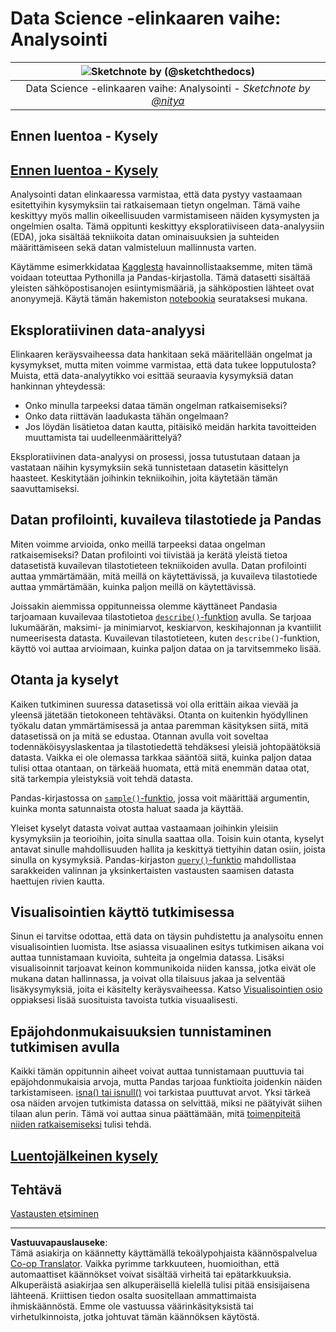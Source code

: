 <!--
CO_OP_TRANSLATOR_METADATA:
{
  "original_hash": "a167aa0bfb1c46ece1b3d21ae939cc0d",
  "translation_date": "2025-09-04T19:40:07+00:00",
  "source_file": "4-Data-Science-Lifecycle/15-analyzing/README.md",
  "language_code": "fi"
}
-->
# Data Science -elinkaaren vaihe: Analysointi

|![ Sketchnote by [(@sketchthedocs)](https://sketchthedocs.dev) ](../../sketchnotes/15-Analyzing.png)|
|:---:|
| Data Science -elinkaaren vaihe: Analysointi - _Sketchnote by [@nitya](https://twitter.com/nitya)_ |

## Ennen luentoa - Kysely

## [Ennen luentoa - Kysely](https://purple-hill-04aebfb03.1.azurestaticapps.net/quiz/28)

Analysointi datan elinkaaressa varmistaa, että data pystyy vastaamaan esitettyihin kysymyksiin tai ratkaisemaan tietyn ongelman. Tämä vaihe keskittyy myös mallin oikeellisuuden varmistamiseen näiden kysymysten ja ongelmien osalta. Tämä oppitunti keskittyy eksploratiiviseen data-analyysiin (EDA), joka sisältää tekniikoita datan ominaisuuksien ja suhteiden määrittämiseen sekä datan valmisteluun mallinnusta varten.

Käytämme esimerkkidataa [Kagglesta](https://www.kaggle.com/balaka18/email-spam-classification-dataset-csv/version/1) havainnollistaaksemme, miten tämä voidaan toteuttaa Pythonilla ja Pandas-kirjastolla. Tämä datasetti sisältää yleisten sähköpostisanojen esiintymismääriä, ja sähköpostien lähteet ovat anonyymejä. Käytä tämän hakemiston [notebookia](notebook.ipynb) seurataksesi mukana.

## Eksploratiivinen data-analyysi

Elinkaaren keräysvaiheessa data hankitaan sekä määritellään ongelmat ja kysymykset, mutta miten voimme varmistaa, että data tukee lopputulosta? 
Muista, että data-analyytikko voi esittää seuraavia kysymyksiä datan hankinnan yhteydessä:
-   Onko minulla tarpeeksi dataa tämän ongelman ratkaisemiseksi?
-   Onko data riittävän laadukasta tähän ongelmaan?
-   Jos löydän lisätietoa datan kautta, pitäisikö meidän harkita tavoitteiden muuttamista tai uudelleenmäärittelyä?

Eksploratiivinen data-analyysi on prosessi, jossa tutustutaan dataan ja vastataan näihin kysymyksiin sekä tunnistetaan datasetin käsittelyn haasteet. Keskitytään joihinkin tekniikoihin, joita käytetään tämän saavuttamiseksi.

## Datan profilointi, kuvaileva tilastotiede ja Pandas
Miten voimme arvioida, onko meillä tarpeeksi dataa ongelman ratkaisemiseksi? Datan profilointi voi tiivistää ja kerätä yleistä tietoa datasetistä kuvailevan tilastotieteen tekniikoiden avulla. Datan profilointi auttaa ymmärtämään, mitä meillä on käytettävissä, ja kuvaileva tilastotiede auttaa ymmärtämään, kuinka paljon meillä on käytettävissä.

Joissakin aiemmissa oppitunneissa olemme käyttäneet Pandasia tarjoamaan kuvailevaa tilastotietoa [`describe()`-funktion](https://pandas.pydata.org/pandas-docs/stable/reference/api/pandas.DataFrame.describe.html) avulla. Se tarjoaa lukumäärän, maksimi- ja minimiarvot, keskiarvon, keskihajonnan ja kvantiilit numeerisesta datasta. Kuvailevan tilastotieteen, kuten `describe()`-funktion, käyttö voi auttaa arvioimaan, kuinka paljon dataa on ja tarvitsemmeko lisää.

## Otanta ja kyselyt
Kaiken tutkiminen suuressa datasetissä voi olla erittäin aikaa vievää ja yleensä jätetään tietokoneen tehtäväksi. Otanta on kuitenkin hyödyllinen työkalu datan ymmärtämisessä ja antaa paremman käsityksen siitä, mitä datasetissä on ja mitä se edustaa. Otannan avulla voit soveltaa todennäköisyyslaskentaa ja tilastotiedettä tehdäksesi yleisiä johtopäätöksiä datasta. Vaikka ei ole olemassa tarkkaa sääntöä siitä, kuinka paljon dataa tulisi ottaa otantaan, on tärkeää huomata, että mitä enemmän dataa otat, sitä tarkempia yleistyksiä voit tehdä datasta.

Pandas-kirjastossa on [`sample()`-funktio](https://pandas.pydata.org/pandas-docs/stable/reference/api/pandas.DataFrame.sample.html), jossa voit määrittää argumentin, kuinka monta satunnaista otosta haluat saada ja käyttää.

Yleiset kyselyt datasta voivat auttaa vastaamaan joihinkin yleisiin kysymyksiin ja teorioihin, joita sinulla saattaa olla. Toisin kuin otanta, kyselyt antavat sinulle mahdollisuuden hallita ja keskittyä tiettyihin datan osiin, joista sinulla on kysymyksiä. Pandas-kirjaston [`query()`-funktio](https://pandas.pydata.org/pandas-docs/stable/reference/api/pandas.DataFrame.query.html) mahdollistaa sarakkeiden valinnan ja yksinkertaisten vastausten saamisen datasta haettujen rivien kautta.

## Visualisointien käyttö tutkimisessa
Sinun ei tarvitse odottaa, että data on täysin puhdistettu ja analysoitu ennen visualisointien luomista. Itse asiassa visuaalinen esitys tutkimisen aikana voi auttaa tunnistamaan kuvioita, suhteita ja ongelmia datassa. Lisäksi visualisoinnit tarjoavat keinon kommunikoida niiden kanssa, jotka eivät ole mukana datan hallinnassa, ja voivat olla tilaisuus jakaa ja selventää lisäkysymyksiä, joita ei käsitelty keräysvaiheessa. Katso [Visualisointien osio](../../../../../../../../../3-Data-Visualization) oppiaksesi lisää suosituista tavoista tutkia visuaalisesti.

## Epäjohdonmukaisuuksien tunnistaminen tutkimisen avulla
Kaikki tämän oppitunnin aiheet voivat auttaa tunnistamaan puuttuvia tai epäjohdonmukaisia arvoja, mutta Pandas tarjoaa funktioita joidenkin näiden tarkistamiseen. [isna() tai isnull()](https://pandas.pydata.org/pandas-docs/stable/reference/api/pandas.isna.html) voi tarkistaa puuttuvat arvot. Yksi tärkeä osa näiden arvojen tutkimista datassa on selvittää, miksi ne päätyivät siihen tilaan alun perin. Tämä voi auttaa sinua päättämään, mitä [toimenpiteitä niiden ratkaisemiseksi](/2-Working-With-Data/08-data-preparation/notebook.ipynb) tulisi tehdä.

## [Luentojälkeinen kysely](https://ff-quizzes.netlify.app/en/ds/)

## Tehtävä

[Vastausten etsiminen](assignment.md)

---

**Vastuuvapauslauseke**:  
Tämä asiakirja on käännetty käyttämällä tekoälypohjaista käännöspalvelua [Co-op Translator](https://github.com/Azure/co-op-translator). Vaikka pyrimme tarkkuuteen, huomioithan, että automaattiset käännökset voivat sisältää virheitä tai epätarkkuuksia. Alkuperäistä asiakirjaa sen alkuperäisellä kielellä tulisi pitää ensisijaisena lähteenä. Kriittisen tiedon osalta suositellaan ammattimaista ihmiskäännöstä. Emme ole vastuussa väärinkäsityksistä tai virhetulkinnoista, jotka johtuvat tämän käännöksen käytöstä.